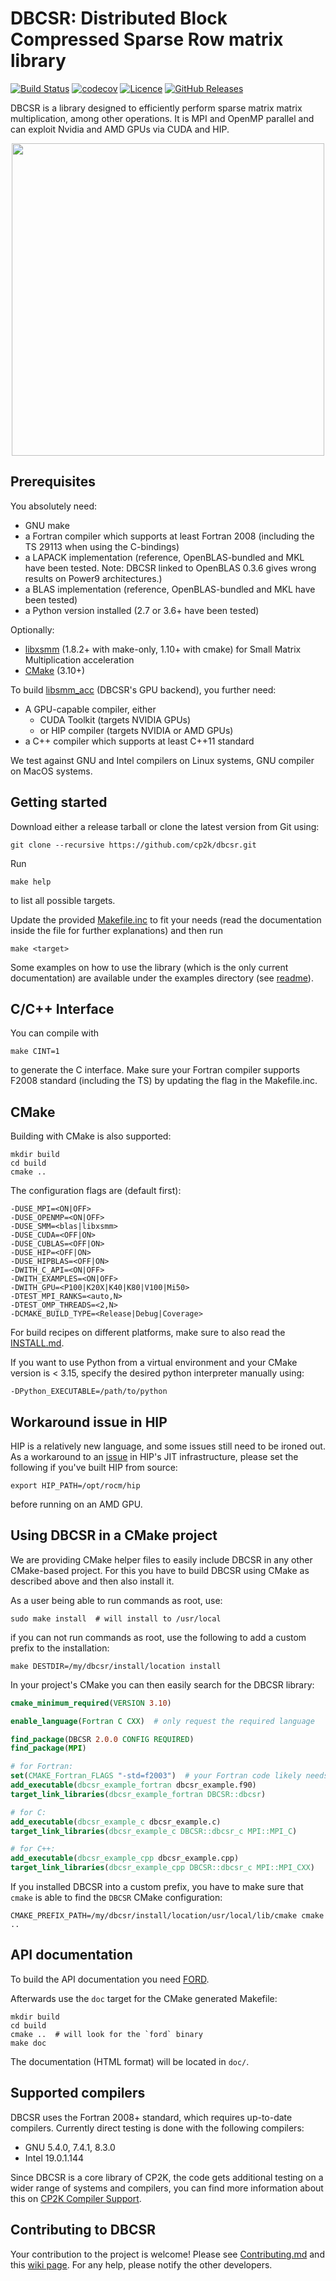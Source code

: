 # DBCSR: Distributed Block Compressed Sparse Row matrix library

[![Build Status](https://travis-ci.org/cp2k/dbcsr.svg?branch=develop)](https://travis-ci.org/cp2k/dbcsr) [![codecov](https://codecov.io/gh/cp2k/dbcsr/branch/develop/graph/badge.svg)](https://codecov.io/gh/cp2k/dbcsr)
[![Licence](https://img.shields.io/badge/license-GPL%20v2.0-blue.svg)](./LICENSE)
[![GitHub Releases](https://img.shields.io/github/release-pre/cp2k/dbcsr.svg)](https://github.com/cp2k/dbcsr/releases)

DBCSR is a library designed to efficiently perform sparse matrix matrix multiplication, among other operations.
It is MPI and OpenMP parallel and can exploit Nvidia and AMD GPUs via CUDA and HIP.

<p align="center">
<img src="docs/logo/logo.png" width="500">
</p>

## Prerequisites

You absolutely need:

* GNU make
* a Fortran compiler which supports at least Fortran 2008 (including the TS 29113 when using the C-bindings)
* a LAPACK implementation (reference, OpenBLAS-bundled and MKL have been tested. Note: DBCSR linked to OpenBLAS 0.3.6 gives wrong results on Power9 architectures.)
* a BLAS implementation (reference, OpenBLAS-bundled and MKL have been tested)
* a Python version installed (2.7 or 3.6+ have been tested)

Optionally:

* [libxsmm](https://github.com/hfp/libxsmm) (1.8.2+ with make-only, 1.10+ with cmake) for Small Matrix Multiplication acceleration
* [CMake](https://cmake.org/) (3.10+)

To build [libsmm_acc](src/acc/libsmm_acc/) (DBCSR's GPU backend), you further need:

* A GPU-capable compiler, either
  * CUDA Toolkit (targets NVIDIA GPUs)
  * or HIP compiler (targets NVIDIA or AMD GPUs)
* a C++ compiler which supports at least C++11 standard

We test against GNU and Intel compilers on Linux systems, GNU compiler on MacOS systems.

## Getting started

Download either a release tarball or clone the latest version from Git using:

    git clone --recursive https://github.com/cp2k/dbcsr.git

Run

    make help

to list all possible targets.

Update the provided [Makefile.inc](Makefile.inc) to fit your needs
(read the documentation inside the file for further explanations) and then run

    make <target>

Some examples on how to use the library (which is the only current documentation) are available under the examples directory (see [readme](examples/README.md)).

## C/C++ Interface

You can compile with

    make CINT=1

to generate the C interface. Make sure your Fortran compiler supports F2008
standard (including the TS) by updating the flag in the Makefile.inc.

## CMake

Building with CMake is also supported:

    mkdir build
    cd build
    cmake ..

The configuration flags are (default first):

    -DUSE_MPI=<ON|OFF>
    -DUSE_OPENMP=<ON|OFF>
    -DUSE_SMM=<blas|libxsmm>
    -DUSE_CUDA=<OFF|ON>
    -DUSE_CUBLAS=<OFF|ON>
    -DUSE_HIP=<OFF|ON>
    -DUSE_HIPBLAS=<OFF|ON>
    -DWITH_C_API=<ON|OFF>
    -DWITH_EXAMPLES=<ON|OFF>
    -DWITH_GPU=<P100|K20X|K40|K80|V100|Mi50>
    -DTEST_MPI_RANKS=<auto,N>
    -DTEST_OMP_THREADS=<2,N>
    -DCMAKE_BUILD_TYPE=<Release|Debug|Coverage>

For build recipes on different platforms, make sure to also read the [INSTALL.md](INSTALL.md).

If you want to use Python from a virtual environment and your CMake version is < 3.15, specify the desired python interpreter manually using:

    -DPython_EXECUTABLE=/path/to/python

## Workaround issue in HIP

HIP is a relatively new language, and some issues still need to be ironed out. As a workaround to an [issue](https://github.com/ROCm-Developer-Tools/HIP/pull/1543) in HIP's JIT infrastructure, please set the following if you've built HIP from source:

    export HIP_PATH=/opt/rocm/hip

before running on an AMD GPU.

## Using DBCSR in a CMake project

We are providing CMake helper files to easily include DBCSR in any other CMake-based project.
For this you have to build DBCSR using CMake as described above and then also install it.

As a user being able to run commands as root, use:

    sudo make install  # will install to /usr/local

if you can not run commands as root, use the following to add a custom prefix to the installation:

    make DESTDIR=/my/dbcsr/install/location install


In your project's CMake you can then easily search for the DBCSR library:

```cmake
cmake_minimum_required(VERSION 3.10)

enable_language(Fortran C CXX)  # only request the required language

find_package(DBCSR 2.0.0 CONFIG REQUIRED)
find_package(MPI)

# for Fortran:
set(CMAKE_Fortran_FLAGS "-std=f2003")  # your Fortran code likely needs to be F2003+ compatible as well
add_executable(dbcsr_example_fortran dbcsr_example.f90)
target_link_libraries(dbcsr_example_fortran DBCSR::dbcsr)

# for C:
add_executable(dbcsr_example_c dbcsr_example.c)
target_link_libraries(dbcsr_example_c DBCSR::dbcsr_c MPI::MPI_C)

# for C++:
add_executable(dbcsr_example_cpp dbcsr_example.cpp)
target_link_libraries(dbcsr_example_cpp DBCSR::dbcsr_c MPI::MPI_CXX)
```

If you installed DBCSR into a custom prefix, you have to make sure that `cmake`
is able to find the `DBCSR` CMake configuration:

    CMAKE_PREFIX_PATH=/my/dbcsr/install/location/usr/local/lib/cmake cmake ..

## API documentation

To build the API documentation you need [FORD](https://github.com/Fortran-FOSS-Programmers/ford).

Afterwards use the `doc` target for the CMake generated Makefile:

    mkdir build
    cd build
    cmake ..  # will look for the `ford` binary
    make doc

The documentation (HTML format) will be located in `doc/`.

## Supported compilers

DBCSR uses the Fortran 2008+ standard, which requires up-to-date compilers.
Currently direct testing is done with the following compilers:

* GNU 5.4.0, 7.4.1, 8.3.0
* Intel 19.0.1.144

Since DBCSR is a core library of CP2K, the code gets additional testing on a
wider range of systems and compilers, you can find more information about this
on [CP2K Compiler Support](https://www.cp2k.org/dev:compiler_support).

## Contributing to DBCSR

Your contribution to the project is welcome!
Please see [Contributing.md](./CONTRIBUTING.md) and this [wiki page](https://github.com/cp2k/dbcsr/wiki/Development). For any help, please notify the other developers.
